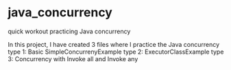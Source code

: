 # java_concurrency
quick workout practicing Java concurrency

In this project, I have created 3 files where I practice the Java concurrency
type 1: Basic SimpleConcurrenyExample
type 2: ExecutorClassExample
type 3: Concurrency with Invoke all and Invoke any

